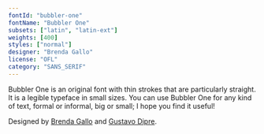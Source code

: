 ```yaml
---
fontId: "bubbler-one"
fontName: "Bubbler One"
subsets: ["latin", "latin-ext"]
weights: [400]
styles: ["normal"]
designer: "Brenda Gallo"
license: "OFL"
category: "SANS_SERIF"
---
```


<p>Bubbler One is an original font with thin strokes that are particularly
straight. It is a legible typeface in small sizes. You can use Bubbler One for
any kind of text, formal or informal, big or small; I hope you find it
useful!</p>

<p>Designed by <a
href="https://plus.google.com/u/0/103824723792416046218/about">Brenda
Gallo</a> and <a
href="https://plus.google.com/u/0/111231144350963303515/about">Gustavo
Dipre</a>.</p>